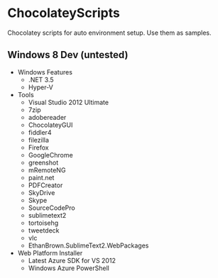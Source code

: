 ChocolateyScripts
=================

Chocolatey scripts for auto environment setup.
Use them as samples.



Windows 8 Dev (untested)
-------------------------

<ul>
<li>Windows Features
<ul>
	<li>.NET 3.5</li>
	<li>Hyper-V</li>
</ul>
</li>

<li>Tools
<ul>
	<li>Visual Studio 2012 Ultimate</li>
	<li>7zip</li>
	<li>adobereader</li>
	<li>ChocolateyGUI</li>
	<li>fiddler4</li>
	<li>filezilla</li>
	<li>Firefox</li>
	<li>GoogleChrome</li>
	<li>greenshot</li>
	<li>mRemoteNG</li>
	<li>paint.net</li>
	<li>PDFCreator</li>
	<li>SkyDrive</li>
	<li>Skype</li>
	<li>SourceCodePro</li>
	<li>sublimetext2</li>
	<li>tortoisehg</li>
	<li>tweetdeck</li>
	<li>vlc</li>
	<li>EthanBrown.SublimeText2.WebPackages</li>
</ul>
</li>

<li>Web Platform Installer
<ul>
	<li>Latest Azure SDK for VS 2012</li>
	<li>Windows Azure PowerShell</li>
</ul>
</li>
</ul>
